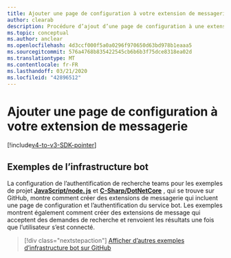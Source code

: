 ```yaml
---
title: Ajouter une page de configuration à votre extension de messagerie
author: clearab
description: Procédure d’ajout d’une page de configuration à une extension de messagerie
ms.topic: conceptual
ms.author: anclear
ms.openlocfilehash: 4d3ccf000f5a0a0296f970650d63bd978b1eaaa5
ms.sourcegitcommit: 576a4768b835422545cb6b6b3f75dce8318ea02d
ms.translationtype: MT
ms.contentlocale: fr-FR
ms.lasthandoff: 03/21/2020
ms.locfileid: "42896512"
---
```

# <a name="add-a-configuration-page-to-your-messaging-extension"></a>Ajouter une page de configuration à votre extension de messagerie

[!include[v4-to-v3-SDK-pointer](~/includes/v4-to-v3-pointer-me.md)]

## <a name="bot-framework-samples"></a>Exemples de l’infrastructure bot

La configuration de l’authentification de recherche teams pour les exemples de projet [**JavaScript/node. js**](https://github.com/microsoft/BotBuilder-Samples/tree/master/samples/javascript_nodejs/52.teams-messaging-extensions-search-auth-config) et [**C-Sharp/DotNetCore**](https://github.com/microsoft/BotBuilder-Samples/tree/master/samples/csharp_dotnetcore/52.teams-messaging-extensions-search-auth-config) , qui se trouve sur GitHub, montre comment créer des extensions de messagerie qui incluent une page de configuration et l’authentification du service bot. Les exemples montrent également comment créer des extensions de message qui acceptent des demandes de recherche et renvoient les résultats une fois que l’utilisateur s’est connecté.

> [!div class="nextstepaction"]
> [Afficher d’autres exemples d’infrastructure bot sur GitHub](https://github.com/microsoft/BotBuilder-Samples)

